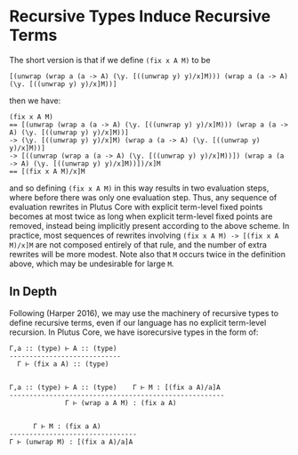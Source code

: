 # Recursive Types Induce Recursive Terms

The short version is that if we define `(fix x A M)` to be
```
[(unwrap (wrap a (a -> A) (\y. [((unwrap y) y)/x]M))) (wrap a (a -> A) (\y. [((unwrap y) y)/x]M))]
```
then we have:
```
(fix x A M)
== [(unwrap (wrap a (a -> A) (\y. [((unwrap y) y)/x]M))) (wrap a (a -> A) (\y. [((unwrap y) y)/x]M))]
-> (\y. [((unwrap y) y)/x]M) (wrap a (a -> A) (\y. [((unwrap y) y)/x]M))]
-> [((unwrap (wrap a (a -> A) (\y. [((unwrap y) y)/x]M))]) (wrap a (a -> A) (\y. [((unwrap y) y)/x]M))])/x]M
== [(fix x A M)/x]M
```
and so defining `(fix x A M)` in this way results in two evaluation steps, where before there was only one evaluation step. Thus, any sequence of evaluation rewrites in Plutus Core with explicit term-level fixed points becomes at most twice as long when explicit term-level fixed points are removed, instead being implicitly present according to the above scheme. In practice, most sequences of rewrites involving `(fix x A M) -> [(fix x A M)/x]M` are not composed entirely of that rule, and the number of extra rewrites will be more modest. Note also that `M` occurs twice in the definition above, which may be undesirable for large `M`.

## In Depth

Following (Harper 2016), we may use the machinery of recursive types to define recursive terms, even if our language has no explicit term-level recursion. In Plutus Core, we have isorecursive types in the form of:
```
Γ,a :: (type) ⊢ A :: (type)
----------------------------
  Γ ⊢ (fix a A) :: (type)


Γ,a :: (type) ⊢ A :: (type)    Γ ⊢ M : [(fix a A)/a]A
------------------------------------------------------
              Γ ⊢ (wrap a A M) : (fix a A)


      Γ ⊢ M : (fix a A)
--------------------------------
Γ ⊢ (unwrap M) : [(fix a A)/a]A
```

